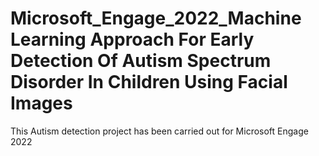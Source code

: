 # Microsoft_Engage_2022_Machine Learning Approach For Early Detection Of Autism Spectrum Disorder In Children Using Facial Images
This Autism detection project has been carried out for Microsoft Engage 2022
